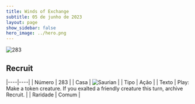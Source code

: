 ```yaml
---
title: Winds of Exchange
subtitle: 05 de junho de 2023
layout: page
show_sidebar: false
hero_image: ../hero.png
---
```


![283](https://mastervault-storage-prod.s3.amazonaws.com/media/card_front/en/600_283_e5ddd77b25ec_en.png)


## Recruit

|----|----|
| Número | 283 |
| Casa | ![Saurian](https://archonarcana.com/images/thumb/9/9e/Saurian_P.png/22px-Saurian_P.png "Sauro") |
| Tipo | Ação |
| Texto | Play: Make a token creature. If you exalted a friendly creature this turn, archive Recruit. |
| Raridade | Comum |
